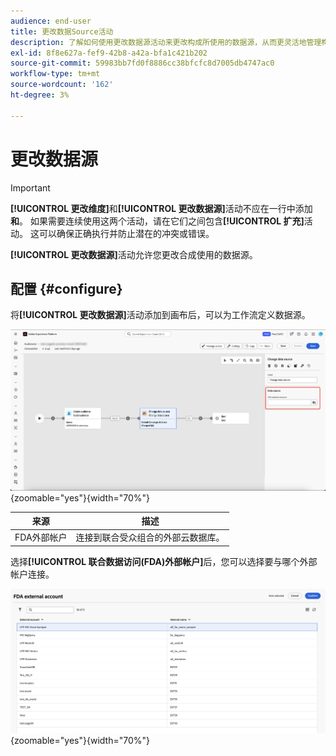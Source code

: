 ```yaml
---
audience: end-user
title: 更改数据Source活动
description: 了解如何使用更改数据源活动来更改构成所使用的数据源，从而更灵活地管理构成中的数据。
exl-id: 8f8e627a-fef9-42b8-a42a-bfa1c421b202
source-git-commit: 59983bb7fd0f8886cc38bfcfc8d7005db4747ac0
workflow-type: tm+mt
source-wordcount: '162'
ht-degree: 3%

---
```


# 更改数据源

>[!IMPORTANT]
>
>**[!UICONTROL 更改维度]**&#x200B;和&#x200B;**[!UICONTROL 更改数据源]**&#x200B;活动不应在一行中添加&#x200B;**和**。 如果需要连续使用这两个活动，请在它们之间包含&#x200B;**[!UICONTROL 扩充]**&#x200B;活动。 这可以确保正确执行并防止潜在的冲突或错误。

**[!UICONTROL 更改数据源]**&#x200B;活动允许您更改合成使用的数据源。

## 配置 {#configure}

将&#x200B;**[!UICONTROL 更改数据源]**&#x200B;活动添加到画布后，可以为工作流定义数据源。

![数据源选项在联合受众组合工作区中突出显示。](/help/compositions/assets/change-data-source/configure.png){zoomable="yes"}{width="70%"}

| 来源 | 描述 |
| ------ | ----------- |
| FDA外部帐户 | 连接到联合受众组合的外部云数据库。 |

选择&#x200B;**[!UICONTROL 联合数据访问(FDA)外部帐户]**&#x200B;后，您可以选择要与哪个外部帐户连接。

![显示外部帐户选项的弹出框已显示。](/help/compositions/assets/change-data-source/fda-external-account.png){zoomable="yes"}{width="70%"}
